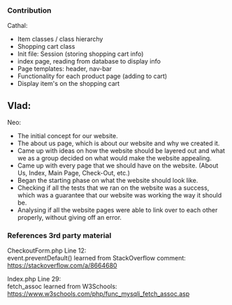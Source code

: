 <h3>Contribution</h3>

Cathal:
- Item classes / class hierarchy
- Shopping cart class
- Init file: Session (storing shopping cart info)
- index page, reading from database to display info
- Page templates: header, nav-bar
- Functionality for each product page (adding to cart)
- Display item's on the shopping cart


Vlad:
- 


Neo:
- The initial concept for our website.
- The about us page, which is about our website and why we created it.
- Came up with ideas on how the website should be layered out and what we as a group decided on what would make the website appealing.
- Came up with every page that we should have on the website. (About Us, Index, Main Page, Check-Out, etc.)
- Began the starting phase on what the website should look like.
- Checking if all the tests that we ran on the website was a success, which was a guarantee that our website was working the way it should be.
- Analysing if all the website pages were able to link over to each other properly, without giving off an error.



<h3>References 3rd party material</h3>

CheckoutForm.php Line 12:<br>
event.preventDefault() learned from StackOverflow comment: https://stackoverflow.com/a/8664680

Index.php Line 29:<br>
fetch_assoc learned from W3Schools: https://www.w3schools.com/php/func_mysqli_fetch_assoc.asp

